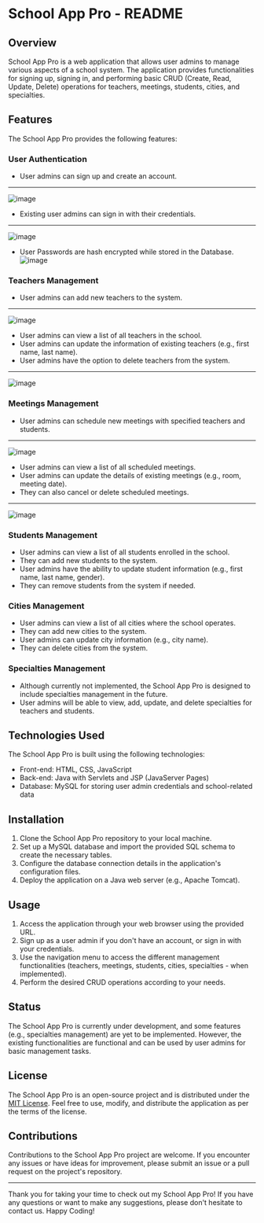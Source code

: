 # School App Pro - README

## Overview

School App Pro is a web application that allows user admins to manage various aspects of a school system. The application provides functionalities for signing up, signing in, and performing basic CRUD (Create, Read, Update, Delete) operations for teachers, meetings, students, cities, and specialties.

## Features

The School App Pro provides the following features:

### User Authentication

- User admins can sign up and create an account.
--- 
![image](https://github.com/ConstantineVac/school-app-jsp-mysql/assets/108877593/f775e627-be2a-452e-8775-981b0ede66d9)

- Existing user admins can sign in with their credentials.
---
![image](https://github.com/ConstantineVac/school-app-jsp-mysql/assets/108877593/63b40755-2bb0-4e92-9331-2dc8e7b7ef3d)

- User Passwords are hash encrypted while stored in the Database.
![image](https://github.com/ConstantineVac/school-app-jsp-mysql/assets/108877593/bf13e85f-6943-46f3-a0fe-a6e28cb30cbe)

### Teachers Management
- User admins can add new teachers to the system.
---
![image](https://github.com/ConstantineVac/school-app-jsp-mysql/assets/108877593/eafe3105-e6aa-42b6-97a8-c046858b5f5f)

- User admins can view a list of all teachers in the school.
- User admins can update the information of existing teachers (e.g., first name, last name).
- User admins have the option to delete teachers from the system.
---
![image](https://github.com/ConstantineVac/school-app-jsp-mysql/assets/108877593/af5f61ea-4555-420d-9da5-fd60eb8a32df)


### Meetings Management

- User admins can schedule new meetings with specified teachers and students.
---
![image](https://github.com/ConstantineVac/school-app-jsp-mysql/assets/108877593/7308e193-5cff-4fdf-aea8-657fac468bc5)

- User admins can view a list of all scheduled meetings.
- User admins can update the details of existing meetings (e.g., room, meeting date).
- They can also cancel or delete scheduled meetings.
--- 
![image](https://github.com/ConstantineVac/school-app-jsp-mysql/assets/108877593/e77db3e7-16f3-4ca1-8ddc-9a49891a906f)

### Students Management

- User admins can view a list of all students enrolled in the school.
- They can add new students to the system.
- User admins have the ability to update student information (e.g., first name, last name, gender).
- They can remove students from the system if needed.

### Cities Management

- User admins can view a list of all cities where the school operates.
- They can add new cities to the system.
- User admins can update city information (e.g., city name).
- They can delete cities from the system.

### Specialties Management

- Although currently not implemented, the School App Pro is designed to include specialties management in the future.
- User admins will be able to view, add, update, and delete specialties for teachers and students.

## Technologies Used

The School App Pro is built using the following technologies:

- Front-end: HTML, CSS, JavaScript
- Back-end: Java with Servlets and JSP (JavaServer Pages)
- Database: MySQL for storing user admin credentials and school-related data

## Installation

1. Clone the School App Pro repository to your local machine.
2. Set up a MySQL database and import the provided SQL schema to create the necessary tables.
3. Configure the database connection details in the application's configuration files.
4. Deploy the application on a Java web server (e.g., Apache Tomcat).

## Usage

1. Access the application through your web browser using the provided URL.
2. Sign up as a user admin if you don't have an account, or sign in with your credentials.
3. Use the navigation menu to access the different management functionalities (teachers, meetings, students, cities, specialties - when implemented).
4. Perform the desired CRUD operations according to your needs.

## Status

The School App Pro is currently under development, and some features (e.g., specialties management) are yet to be implemented. However, the existing functionalities are functional and can be used by user admins for basic management tasks.

## License

The School App Pro is an open-source project and is distributed under the [MIT License](LICENSE). Feel free to use, modify, and distribute the application as per the terms of the license.

## Contributions

Contributions to the School App Pro project are welcome. If you encounter any issues or have ideas for improvement, please submit an issue or a pull request on the project's repository.

---

Thank you for taking your time to check out my School App Pro! If you have any questions or want to make any suggestions, please don't hesitate to contact us. Happy Coding!
